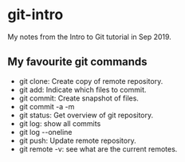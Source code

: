 # git-intro
My notes from  the Intro to Git tutorial in Sep 2019.

## My favourite git commands

- git clone: Create copy of remote repository.
- git add: Indicate which files to commit.
- git commit: Create snapshot of files.
- git commit -a -m
- git status: Get overview of git repository.
- git log: show all commits
- git log --oneline
- git push: Update remote repository.
- git remote -v: see what are the current remotes.
